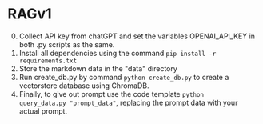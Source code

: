# RAGv1

0. Collect API key from chatGPT and set the variables OPENAI_API_KEY in both .py scripts as the same.
1. Install all dependencies using the command <code>pip install -r requirements.txt</code>
2. Store the markdown data in the "data" directory
3. Run create_db.py by command <code>python create_db.py</code> to create a vectorstore database using ChromaDB.
4. Finally, to give out prompt use the code template <code>python query_data.py "prompt_data"</code>, replacing the prompt data with your actual prompt.